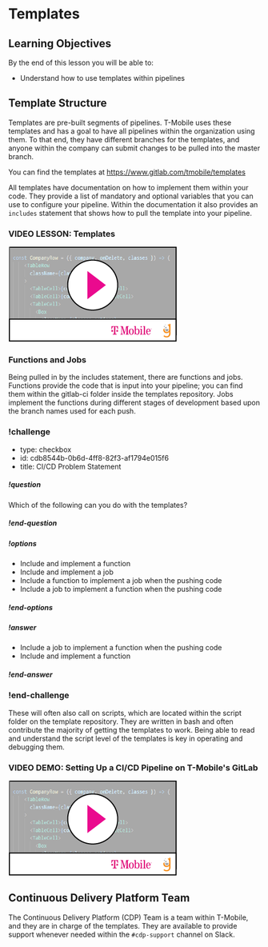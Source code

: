 # Templates

## Learning Objectives

By the end of this lesson you will be able to:

* Understand how to use templates within pipelines

## Template Structure

Templates are pre-built segments of pipelines. T-Mobile uses these templates and has a goal to have all pipelines within the organization using them. To that end, they have different branches for the templates, and anyone within the company can submit changes to be pulled into the master branch.

You can find the templates at https://www.gitlab.com/tmobile/templates

All templates have documentation on how to implement them within your code. They provide a list of mandatory and optional variables that you can use to configure your pipeline. Within the documentation it also provides an `includes` statement that shows how to pull the template into your pipeline.

### VIDEO LESSON: Templates
[![](video-player.png)](https://drive.google.com/file/d/1z6b4ESynMQTfH3ee7lfWr1WOj7CvL9fI/view?usp=sharing)

### Functions and Jobs

Being pulled in by the includes statement, there are functions and jobs. Functions provide the code that is input into your pipeline; you can find them within the gitlab-ci folder inside the templates repository. Jobs implement the functions during different stages of development based upon the branch names used for each push.

<!-- >>>>>>>>>>>>>>>>>>>>>> BEGIN CHALLENGE >>>>>>>>>>>>>>>>>>>>>> -->
### !challenge

* type: checkbox
* id: cdb8544b-0b6d-4ff8-82f3-af1794e015f6
* title: CI/CD Problem Statement

##### !question
Which of the following can you do with the templates?
##### !end-question

##### !options

* Include and implement a function
* Include and implement a job
* Include a function to implement a job when the pushing code
* Include a job to implement a function when the pushing code

##### !end-options

##### !answer

* Include a job to implement a function when the pushing code
* Include and implement a function

##### !end-answer

### !end-challenge

<!-- ======================= END CHALLENGE ======================= -->

These will often also call on scripts, which are located within the script folder on the template repository. They are written in bash and often contribute the majority of getting the templates to work. Being able to read and understand the script level of the templates is key in operating and debugging them.

### VIDEO DEMO: Setting Up a CI/CD Pipeline on T-Mobile's GitLab
[![](video-player.png)](https://drive.google.com/file/d/17knGGhJrdMFONVkhNiYpyBNYPBMaaDHg/view?usp=sharing)

## Continuous Delivery Platform Team

The Continuous Delivery Platform (CDP) Team is a team within T-Mobile, and they are in charge of the templates. They are available to provide support whenever needed within the `#cdp-support` channel on Slack.

